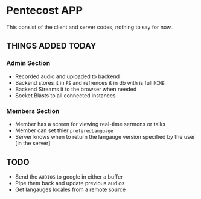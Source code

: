 # Pentecost APP

This consist of the client and server codes, nothing to say for now..

## THINGS ADDED TODAY

### Admin Section

- Recorded audio and uploaded to backend
- Backend stores it in `FS` and refrences it in db with is full `MIME`
- Backend Streams it to the browser when needed
- Socket Blasts to all connected instances

### Members Section

- Member has a screen for viewing real-time sermons or talks
- Member can set thier `preferedLanguage`
- Server knows when to return the langauge version specified by the user [in the server]

## TODO

- Send the `AUDIOS` to google in either a buffer
- Pipe them back and update previous audios
- Get langauges locales from a remote source
